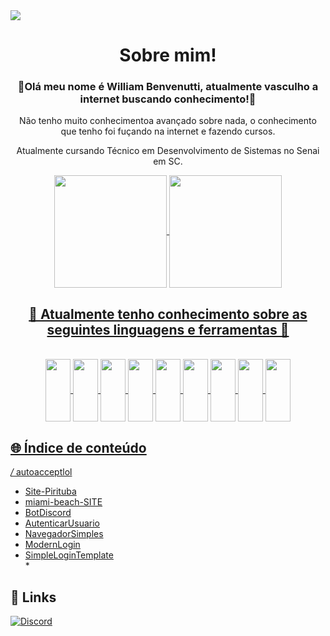 <img align="center" src="https://cdn.discordapp.com/attachments/1057713749110292610/1071577176341749760/HarmoniousUnknownAfghanhound-max-1mb.gif">
<h1 align="center">Sobre mim!</h1>
<h3 align="center">🚀Olá meu nome é William Benvenutti, atualmente vasculho a internet buscando conhecimento!🚀</h3>
<p align="center">Não tenho muito conhecimentoa avançado sobre nada, o conhecimento que tenho foi fuçando na internet e fazendo cursos.</p>
<p align="center">Atualmente cursando Técnico em Desenvolvimento de Sistemas no Senai em SC.</p>


<div align="center">
  <a href="https://github.com/williamBenvenutti">
  
  <img align="center" height="180em" src="https://github-readme-stats.vercel.app/api?username=williamBenvenutti&show_icons=true&theme=dark&include_all_commits=true&count_private=true"/>
  <img align="center" height="180em" src="https://github-readme-stats.vercel.app/api/top-langs/?username=williamBenvenutti&layout=compact&langs_count=7&theme=dark"/>
</div>
  
  ##
  
<div>
  <h2 align="center">🚀 Atualmente tenho conhecimento sobre as seguintes linguagens e ferramentas 🚀</h2>
</div>
  

<div align="center" style="display: inline_block"><br>

  <img align="center" height="100" width="40" src="https://cdn.jsdelivr.net/gh/devicons/devicon/icons/photoshop/photoshop-plain.svg" />

  <img align="center" height="100" width="40" src="https://cdn.jsdelivr.net/gh/devicons/devicon/icons/vscode/vscode-original.svg" />

  <img align="center" height="100" width="40" src="https://cdn.jsdelivr.net/gh/devicons/devicon/icons/javascript/javascript-original.svg" />

  <img align="center" height="100" width="40" src="https://cdn.jsdelivr.net/gh/devicons/devicon/icons/mysql/mysql-original-wordmark.svg" />

  <img align="center" height="100" width="40" src="https://cdn.jsdelivr.net/gh/devicons/devicon/icons/sqlite/sqlite-original.svg" />

  <img align="center" height="100" width="40" src="https://cdn.jsdelivr.net/gh/devicons/devicon/icons/microsoftsqlserver/microsoftsqlserver-plain-wordmark.svg" />

  <img align="center" height="100" width="40" src="https://cdn.jsdelivr.net/gh/devicons/devicon/icons/html5/html5-original-wordmark.svg" />
  
  <img align="center" height="100" width="40" src="https://cdn.jsdelivr.net/gh/devicons/devicon/icons/css3/css3-original-wordmark.svg" />
  
  <img align="center" height="100" width="40" src="https://cdn.jsdelivr.net/gh/devicons/devicon/icons/python/python-original.svg" />

</div>



## 🌐 Índice de conteúdo

*/* [autoacceptlol](https://github.com/SkillOnex/autoacceptlol)<br>
* [Site-Pirituba](https://github.com/SkillOnex/Site-Pirituba)<br>
* [miami-beach-SITE](https://github.com/SkillOnex/miami-beach-SITE)<br>
* [BotDiscord](https://github.com/SkillOnex/BotDiscord)<br>
* [AutenticarUsuario](https://github.com/SkillOnex/AutenticarUsuario)<br>
* [NavegadorSimples](https://github.com/SkillOnex/NavegadorSimples)<br>
* [ModernLogin](https://github.com/SkillOnex/ModernLogin)<br>
* [SimpleLoginTemplate](https://github.com/SkillOnex/SimpleLoginTemplate)<br>\*

## 🔗 Links 
[![Discord](https://img.shields.io/discord/1057462143986970686?label=Discord&style=social)](https://discord.gg/kWGg7ZN)
